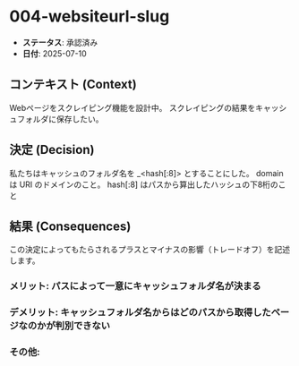# 004-websiteurl-slug

* **ステータス**: 承認済み
* **日付**: 2025-07-10

## コンテキスト (Context)
Webページをスクレイピング機能を設計中。
スクレイピングの結果をキャッシュフォルダに保存したい。

## 決定 (Decision)
私たちはキャッシュのフォルダ名を <domain>_<hash[:8]> とすることにした。
domain は URI のドメインのこと。
hash[:8] はパスから算出したハッシュの下8桁のこと

## 結果 (Consequences)
この決定によってもたらされるプラスとマイナスの影響（トレードオフ）を記述します。

### **メリット**: パスによって一意にキャッシュフォルダ名が決まる
### **デメリット**: キャッシュフォルダ名からはどのパスから取得したページなのかが判別できない
### **その他**:
